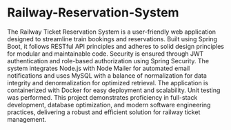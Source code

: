 # Railway-Reservation-System

The Railway Ticket Reservation System is a user-friendly web application designed to streamline train bookings and reservations. Built using Spring Boot, it follows RESTful API principles and adheres to solid design principles for modular and maintainable code. Security is ensured through JWT authentication and role-based authorization using Spring Security. The system integrates Node.js with Node Mailer for automated email notifications and uses MySQL with a balance of normalization for data integrity and denormalization for optimized retrieval. The application is containerized with Docker for easy deployment and scalability. Unit testing was performed. This project demonstrates proficiency in full-stack development, database optimization, and modern software engineering practices, delivering a robust and efficient solution for railway ticket management.
